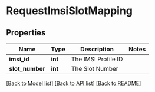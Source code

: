 # RequestImsiSlotMapping

## Properties
Name | Type | Description | Notes
------------ | ------------- | ------------- | -------------
**imsi_id** | **int** | The IMSI Profile ID | 
**slot_number** | **int** | The Slot Number | 

[[Back to Model list]](../../README.md#documentation-for-models) [[Back to API list]](../../README.md#documentation-for-api-endpoints) [[Back to README]](../../README.md)


